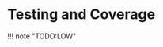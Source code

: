 # Testing and Coverage

!!! note "TODO:LOW"

<!--
``` console
$ coverage run --source=src/project_name -m pytest
$ coverage html
$ open htmlcov/index.html
```
-->

